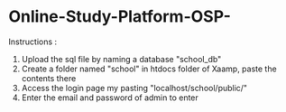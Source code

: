 # Online-Study-Platform-OSP-

Instructions :
  1. Upload the sql file by naming a database "school_db"
  2. Create a folder named "school" in htdocs folder of Xaamp, paste the contents there
  3. Access the login page my pasting "localhost/school/public/" 
  4. Enter the email and password of admin to enter 

